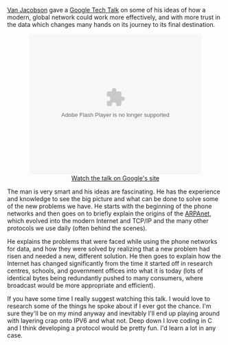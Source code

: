 <a href="http://en.wikipedia.org/wiki/Van_Jacobson">Van Jacobson</a> gave a <a href="http://video.google.com/videoplay?docid=-6972678839686672840">Google Tech Talk</a> on some of his ideas of how a modern, global network could work more effectively, and with more trust in the data which changes many hands on its journey to its final destination.

<div style="width:100%;text-align:center;">
<embed style="width:400px; height:326px;" type="application/x-shockwave-flash" src="http://video.google.com/googleplayer.swf?docId=-6972678839686672840"> </embed>
<br>
<a href="http://video.google.com/videoplay?docid=-6972678839686672840">Watch the talk on Google's site</a>
</div>

The man is very smart and his ideas are fascinating. He has the experience and knowledge to see the big picture and what can be done to solve some of the new problems we have. He starts with the beginning of the phone networks and then goes on to briefly explain the origins of the <a href="http://en.wikipedia.org/wiki/ARPANET">ARPAnet</a>, which evolved into the modern Internet and TCP/IP and the many other protocols we use daily (often behind the scenes).

He explains the problems that were faced while using the phone networks for data, and how they were solved by realizing that a new problem had risen and needed a new, different solution. He then goes to explain how the Internet has changed significantly from the time it started off in research centres, schools, and government offices into what it is today (lots of identical bytes being redundantly pushed to many consumers, where broadcast would be more appropriate and efficient).

If you have some time I really suggest watching this talk. I would love to research some of the things he spoke about if I ever got the chance. I'm sure they'll be on my mind anyway and inevitably I'll end up playing around with layering crap onto IPV6 and what not. Deep down I love coding in C and I think developing a protocol would be pretty fun. I'd learn a lot in any case.

